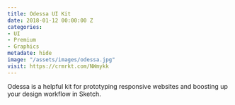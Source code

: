 ```yaml
---
title: Odessa UI Kit
date: 2018-01-12 00:00:00 Z
categories:
- UI
- Premium
- Graphics
metadate: hide
image: "/assets/images/odessa.jpg"
visit: https://crmrkt.com/NWmykk
---
```


Odessa is a helpful kit for prototyping responsive websites and boosting up your design workflow in Sketch.
